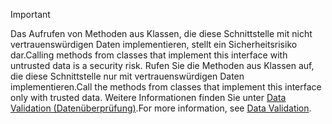 > [!IMPORTANT]
> <span data-ttu-id="4c379-101">Das Aufrufen von Methoden aus Klassen, die diese Schnittstelle mit nicht vertrauenswürdigen Daten implementieren, stellt ein Sicherheitsrisiko dar.</span><span class="sxs-lookup"><span data-stu-id="4c379-101">Calling methods from classes that implement this interface with untrusted data is a security risk.</span></span> <span data-ttu-id="4c379-102">Rufen Sie die Methoden aus Klassen auf, die diese Schnittstelle nur mit vertrauenswürdigen Daten implementieren.</span><span class="sxs-lookup"><span data-stu-id="4c379-102">Call the methods from classes that implement this interface only with trusted data.</span></span> <span data-ttu-id="4c379-103">Weitere Informationen finden Sie unter [Data Validation (Datenüberprüfung)](https://www.owasp.org/index.php/Data_Validation).</span><span class="sxs-lookup"><span data-stu-id="4c379-103">For more information, see [Data Validation](https://www.owasp.org/index.php/Data_Validation).</span></span>